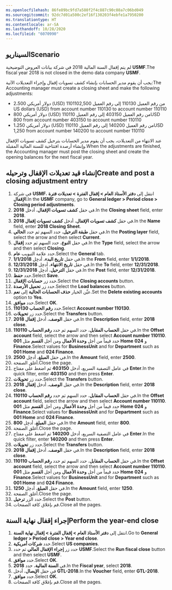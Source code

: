 ```yaml
---
ms.openlocfilehash: 86fe89bc9fd7a580f2f4c887c90c08a7c06bd049
ms.sourcegitcommit: 92dc7d01a500c2ef16f130203f4ebfe1a7950200
ms.translationtype: HT
ms.contentlocale: ar-SA
ms.lasthandoff: 10/28/2020
ms.locfileid: "6070990"
---
```

## <a name="scenario"></a><span data-ttu-id="b90ff-101">السيناريو</span><span class="sxs-lookup"><span data-stu-id="b90ff-101">Scenario</span></span>

<span data-ttu-id="b90ff-102">لم يتم إقفال السنة المالية 2018 في شركة بيانات العروض التوضيحية **USMF‎**.</span><span class="sxs-lookup"><span data-stu-id="b90ff-102">The fiscal year 2018 is not closed in the demo data company **USMF**.</span></span>

<span data-ttu-id="b90ff-103">يجب أن يقوم مدير الحسابات بإنشاء كشف تسويات إقفال وإجراء التعديلات الآتية:</span><span class="sxs-lookup"><span data-stu-id="b90ff-103">The Accounting manager must create a closing sheet and make the following adjustments:</span></span>

-   <span data-ttu-id="b90ff-104">2،500 دولار أمريكي (USD) من رقم العميل 110130 إلى رقم العميل 110110</span><span class="sxs-lookup"><span data-stu-id="b90ff-104">2,500 US dollars (USD) from account number 110130 to account number 110110</span></span>
-   <span data-ttu-id="b90ff-105">800 دولار أمريكي (USD) من رقم العميل 403150 إلى رقم العميل 110110</span><span class="sxs-lookup"><span data-stu-id="b90ff-105">USD 800 from account number 403150 to account number 110110</span></span>
-   <span data-ttu-id="b90ff-106">1،250 دولار أمريكي (USD) من رقم العميل 140200 إلى رقم العميل 110110</span><span class="sxs-lookup"><span data-stu-id="b90ff-106">USD 1,250 from account number 140200 to account number 110110</span></span>


<span data-ttu-id="b90ff-107">عند الانتهاء من التعديلات، يجب أن يقوم مدير الحسابات بترحيل كشف تسويات الإقفال وإنشاء أرصدة افتتاحية للسنة المالية المقبلة.</span><span class="sxs-lookup"><span data-stu-id="b90ff-107">When the adjustments are finished, the Accounting manager must post the closing sheet and create the opening balances for the next fiscal year.</span></span>

## <a name="create-and-post-a-closing-adjustment-entry"></a><span data-ttu-id="b90ff-108">إنشاء قيد تعديلات الإقفال وترحيله</span><span class="sxs-lookup"><span data-stu-id="b90ff-108">Create and post a closing adjustment entry</span></span>

1.  <span data-ttu-id="b90ff-109">في شركة **USMF‎**، انتقل إلى **دفتر الأستاذ العام > إقفال الفترة > تعديلات فترة الإقفال**.</span><span class="sxs-lookup"><span data-stu-id="b90ff-109">In the **USMF** company, go to **General ledger > Period close > Closing period adjustments**.</span></span>
2.  <span data-ttu-id="b90ff-110">في حقل **كشف تسويات الإقفال**، أدخل **2018**.</span><span class="sxs-lookup"><span data-stu-id="b90ff-110">In the **Closing sheet** field, enter **2018**.</span></span>
3.  <span data-ttu-id="b90ff-111">في حقل **كشف تسويات الإقفال**، أدخل **كشف تسويات إقفال 2018**.</span><span class="sxs-lookup"><span data-stu-id="b90ff-111">In the **Name** field, enter **2018 Closing Sheet**.</span></span>
4.  <span data-ttu-id="b90ff-112">في حقل **طبقة الترحيل**، حدد السهم ثم حدد **الحالي**.</span><span class="sxs-lookup"><span data-stu-id="b90ff-112">In the **Posting layer** field, select the arrow and then select **Current**.</span></span>
5.  <span data-ttu-id="b90ff-113">في حقل **النوع**، حدد السهم ثم حدد **إقفال**.</span><span class="sxs-lookup"><span data-stu-id="b90ff-113">In the **Type** field, select the arrow and then select **Closing**.</span></span>
6.  <span data-ttu-id="b90ff-114">حدد علامة التبويب **عام**.</span><span class="sxs-lookup"><span data-stu-id="b90ff-114">Select the **General** tab.</span></span>
7.  <span data-ttu-id="b90ff-115">في حقل **تاريخ البدء**، أدخِل **1/1/2018**.</span><span class="sxs-lookup"><span data-stu-id="b90ff-115">In the **From** field, enter **1/1/2018**.</span></span>
8.  <span data-ttu-id="b90ff-116">في حقل **تاريخ الانتهاء**، أدخِل **12/31/2018**.</span><span class="sxs-lookup"><span data-stu-id="b90ff-116">In the **To** field, enter **12/31/2018**.</span></span>
9.  <span data-ttu-id="b90ff-117">في حقل **الترحيل**، أدخِل **12/31/2018**.</span><span class="sxs-lookup"><span data-stu-id="b90ff-117">In the **Post** field, enter **12/31/2018**.</span></span>
10. <span data-ttu-id="b90ff-118">حدد **حفظ**.</span><span class="sxs-lookup"><span data-stu-id="b90ff-118">Select **Save**.</span></span>
11. <span data-ttu-id="b90ff-119">حدد زر **حسابات الإقفال**.</span><span class="sxs-lookup"><span data-stu-id="b90ff-119">Select the **Closing accounts** button.</span></span>
12. <span data-ttu-id="b90ff-120">حدد زر **تحميل الأرصدة**.</span><span class="sxs-lookup"><span data-stu-id="b90ff-120">Select the **Load balances** button.</span></span>
13. <span data-ttu-id="b90ff-121">عيِّن الخيار **حذف الحسابات الحالية** إلى **نعم**.</span><span class="sxs-lookup"><span data-stu-id="b90ff-121">Set the **Delete existing accounts** option to **Yes**.</span></span>
14. <span data-ttu-id="b90ff-122">حدد **موافق**.</span><span class="sxs-lookup"><span data-stu-id="b90ff-122">Select **OK**.</span></span>
15. <span data-ttu-id="b90ff-123">حدد **رقم الحساب 110130**.</span><span class="sxs-lookup"><span data-stu-id="b90ff-123">Select **Account number 110130**.</span></span>
16. <span data-ttu-id="b90ff-124">حدد زر **تحويلات**.</span><span class="sxs-lookup"><span data-stu-id="b90ff-124">Select the **Transfers** button.</span></span>
17. <span data-ttu-id="b90ff-125">في حقل **الوصف**، أدخل **إقفال 2018**.</span><span class="sxs-lookup"><span data-stu-id="b90ff-125">In the **Description** field, enter **2018 close**.</span></span>
18. <span data-ttu-id="b90ff-126">في حقل **الحساب المقابل**، حدد السهم ثم حدد **رقم الحساب 110110**.</span><span class="sxs-lookup"><span data-stu-id="b90ff-126">In the **Offset account** field, select the arrow and then select **Account number 110110**.</span></span> <span data-ttu-id="b90ff-127">حدد قيماً من أجل **وحدة الأعمال** ومن أجل **القسم** مثل **001 Home** و **024 Finance**.</span><span class="sxs-lookup"><span data-stu-id="b90ff-127">Select values for **BusinessUnit** and for **Department** such as **001 Home** and **024 Finance**.</span></span>
19. <span data-ttu-id="b90ff-128">في حقل **المبلغ**، أدخِل **2500**.</span><span class="sxs-lookup"><span data-stu-id="b90ff-128">In the **Amount** field, enter **2500**.</span></span>
20. <span data-ttu-id="b90ff-129">أغلق الصفحة.</span><span class="sxs-lookup"><span data-stu-id="b90ff-129">Close the page.</span></span>
21. <span data-ttu-id="b90ff-130">في عامل التصفية السريع، أدخل **403150** ثم اضغط على مفتاح **Enter‎**.</span><span class="sxs-lookup"><span data-stu-id="b90ff-130">In the quick filter, enter **403150** and then press **Enter**.</span></span>
22. <span data-ttu-id="b90ff-131">حدد زر **تحويلات**.</span><span class="sxs-lookup"><span data-stu-id="b90ff-131">Select the **Transfers** button.</span></span>
23. <span data-ttu-id="b90ff-132">في حقل **الوصف**، أدخل **إقفال 2018**.</span><span class="sxs-lookup"><span data-stu-id="b90ff-132">In the **Description** field, enter **2018 close**.</span></span>
24. <span data-ttu-id="b90ff-133">في حقل **الحساب المقابل**، حدد السهم ثم حدد **رقم الحساب 110110**.</span><span class="sxs-lookup"><span data-stu-id="b90ff-133">In the **Offset account** field, select the arrow and then select **Account number 110110**.</span></span> <span data-ttu-id="b90ff-134">حدد قيماً من أجل **وحدة الأعمال** ومن أجل **القسم** مثل **001 Home** و **024 Finance**.</span><span class="sxs-lookup"><span data-stu-id="b90ff-134">Select values for **BusinessUnit** and for **Department** such as **001 Home** and **024 Finance**.</span></span>
25. <span data-ttu-id="b90ff-135">في حقل **المبلغ**، أدخِل **800**.</span><span class="sxs-lookup"><span data-stu-id="b90ff-135">In the **Amount** field, enter **800**.</span></span>
26. <span data-ttu-id="b90ff-136">أغلق الصفحة.</span><span class="sxs-lookup"><span data-stu-id="b90ff-136">Close the page.</span></span>
27. <span data-ttu-id="b90ff-137">في عامل التصفية السريع، أدخل **140200** ثم اضغط على مفتاح **Enter‎**.</span><span class="sxs-lookup"><span data-stu-id="b90ff-137">In the quick filter, enter **140200** and then press **Enter**.</span></span>
28. <span data-ttu-id="b90ff-138">حدد زر **تحويلات**.</span><span class="sxs-lookup"><span data-stu-id="b90ff-138">Select the **Transfers** button.</span></span>
29. <span data-ttu-id="b90ff-139">في حقل **الوصف**، أدخل **إقفال 2018**.</span><span class="sxs-lookup"><span data-stu-id="b90ff-139">In the **Description** field, enter **2018 close**.</span></span>
30. <span data-ttu-id="b90ff-140">في حقل **الحساب المقابل**، حدد السهم ثم حدد **رقم الحساب 110110**.</span><span class="sxs-lookup"><span data-stu-id="b90ff-140">In the **Offset account** field, select the arrow and then select **Account number 110110**.</span></span> <span data-ttu-id="b90ff-141">حدد قيماً من أجل **وحدة الأعمال** ومن أجل **القسم** مثل **001 Home** و **024 Finance**.</span><span class="sxs-lookup"><span data-stu-id="b90ff-141">Select values for **BusinessUnit** and for **Department** such as **001 Home** and **024 Finance**.</span></span>
31. <span data-ttu-id="b90ff-142">في حقل **المبلغ**، أدخِل **1250**.</span><span class="sxs-lookup"><span data-stu-id="b90ff-142">In the **Amount** field, enter **1250**.</span></span>
32. <span data-ttu-id="b90ff-143">أغلق الصفحة.</span><span class="sxs-lookup"><span data-stu-id="b90ff-143">Close the page.</span></span>
33. <span data-ttu-id="b90ff-144">حدد الزر **ترحيل**.</span><span class="sxs-lookup"><span data-stu-id="b90ff-144">Select the **Post** button.</span></span>
34. <span data-ttu-id="b90ff-145">قم بإغلاق كافة الصفحات.</span><span class="sxs-lookup"><span data-stu-id="b90ff-145">Close all the pages.</span></span>

## <a name="perform-the-year-end-close"></a><span data-ttu-id="b90ff-146">إجراء إقفال نهاية السنة</span><span class="sxs-lookup"><span data-stu-id="b90ff-146">Perform the year-end close</span></span>

1.  <span data-ttu-id="b90ff-147">انتقل إلى **دفتر الأستاذ العام > إقفال الفترة > إقفال نهاية السنة**.</span><span class="sxs-lookup"><span data-stu-id="b90ff-147">Go to **General ledger > Period close > Year end close**.</span></span>
2.  <span data-ttu-id="b90ff-148">حدد **شركات أمريكية**.</span><span class="sxs-lookup"><span data-stu-id="b90ff-148">Select **US companies**.</span></span>
3.  <span data-ttu-id="b90ff-149">حدد زر **إجراء الإقفال المالي** ثم حدد **USMF**.</span><span class="sxs-lookup"><span data-stu-id="b90ff-149">Select the **Run fiscal close** button and then select **USMF**.</span></span>
4.  <span data-ttu-id="b90ff-150">حدد **موافق**.</span><span class="sxs-lookup"><span data-stu-id="b90ff-150">Select **OK**.</span></span>
5.  <span data-ttu-id="b90ff-151">في **السنة المالية**، حدد **2018**.</span><span class="sxs-lookup"><span data-stu-id="b90ff-151">In the **Fiscal year**, select **2018**.</span></span>
6.  <span data-ttu-id="b90ff-152">في حقل **الإيصال‬**، أدخل **GTL-2018**.</span><span class="sxs-lookup"><span data-stu-id="b90ff-152">In the **Voucher** field, enter **GTL-2018**.</span></span>
7.  <span data-ttu-id="b90ff-153">حدد **موافق**.</span><span class="sxs-lookup"><span data-stu-id="b90ff-153">Select **OK**.</span></span>
8.  <span data-ttu-id="b90ff-154">قم بإغلاق كافة الصفحات.</span><span class="sxs-lookup"><span data-stu-id="b90ff-154">Close all the pages.</span></span>
